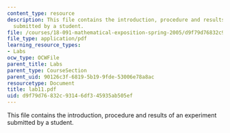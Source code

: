 ```yaml
---
content_type: resource
description: This file contains the introduction, procedure and results of an experiment
  submitted by a student.
file: /courses/18-091-mathematical-exposition-spring-2005/d9f79d76832c93146df345935ab505ef_lab11.pdf
file_type: application/pdf
learning_resource_types:
- Labs
ocw_type: OCWFile
parent_title: Labs
parent_type: CourseSection
parent_uid: 90126c3f-6819-5b19-9fde-53006e78a8ac
resourcetype: Document
title: lab11.pdf
uid: d9f79d76-832c-9314-6df3-45935ab505ef
---
```

This file contains the introduction, procedure and results of an experiment submitted by a student.

